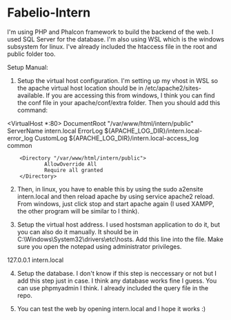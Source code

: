 # Fabelio-Intern

I'm using PHP and Phalcon framework to build the backend of the web. I used SQL Server for the database. I'm also using WSL which is the windows subsystem for linux. 
I've already included the htaccess file in the root and public folder too. 

Setup Manual:
1. Setup the virtual host configuration. I'm setting up my vhost in WSL so the apache virtual host location should be in /etc/apache2/sites-available.
If you are accessing this from windows, I think you can find the conf file in your apache/conf/extra folder. Then you should add this command:

<VirtualHost *:80>
        DocumentRoot "/var/www/html/intern/public"
        ServerName intern.local
        ErrorLog ${APACHE_LOG_DIR}/intern.local-error_log
        CustomLog ${APACHE_LOG_DIR}/intern.local-access_log common

        <Directory "/var/www/html/intern/public">
                AllowOverride All
                Require all granted
        </Directory>
</VirtualHost>

2. Then, in linux, you have to enable this by using the sudo a2ensite intern.local and then reload apache by using service apache2 reload. From windows, just click stop and start
apache again (I used XAMPP, the other program will be similar to I think).

3. Setup the virtual host address. I used hostsman application to do it, but you can also do it manually. It should be in C:\Windows\System32\drivers\etc\hosts. 
Add this line into the file. Make sure you open the notepad using administrator privileges.

127.0.0.1       intern.local

4. Setup the database. I don't know if this step is neccessary or not but I add this step just in case.
I think any database works fine I guess. You can use phpmyadmin I think. I already included the query file in the repo.

5. You can test the web by opening intern.local and I hope it works :)
